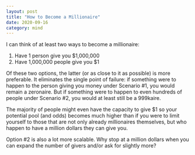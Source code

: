 ```yaml
---
layout: post
title: "How to Become a Millionaire"
date: 2020-09-16
category: mind
---
```


I can think of at least two ways to become a millionaire:

1. Have 1 person give you $1,000,000
2. Have 1,000,000 people give you $1

Of these two options, the latter (or as close to it as possible) is more preferable. It eliminates the single point of failure: if something were to happen to the person giving you money under Scenario #1, you would remain a zeronaire. But if something were to happen to even hundreds of people under Scenario #2, you would at least still be a 999kaire.

The majority of people might even have the capacity to give $1 so your potential pool (and odds) becomes much higher than if you were to limit yourself to those that are not only already millionaires themselves, but who happen to have a million dollars they can give you.

Option #2 is also a lot more scalable. Why stop at a million dollars when you can expand the number of givers and/or ask for slightly more?
